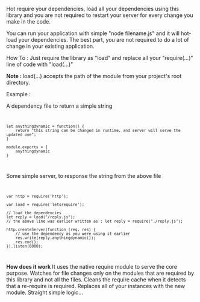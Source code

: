 Hot require your dependencies, load all your dependencies using this library and you are not required to restart your server for every change you make in the code.

You can run your application with simple "node filename.js" and it will hot-load your dependencies.
The best part, you are not required to do a lot of change in your existing application.

How To : Just require the library as "load" and replace all your "require(...)" line of code with "load(...)"

<b>Note : </b> load(...) accepts the path of the module from your project's root directory. 

Example :

A dependency file to return a simple string
<code>

    let anythingdynamic = function() {
        return "this string can be changed in runtime, and server will serve the updated one";
    }

    module.exports = {
        anythingdynamic
    }
</code>

Some simple server, to response the string from the above file
<code>

    var http = require('http');

    var load = require('letsrequire');

    // load the dependencies
    let reply = load("/reply.js");
    // the above line was earlier written as : let reply = require("./reply.js");

    http.createServer(function (req, res) {
        // use the dependency as you were using it earlier
        res.write(reply.anythingdynamic());
        res.end();
    }).listen(8080);
</code>

<b>How does it work</b>
It uses the native require module to serve the core purpose. Watches for file changes only on the modules that are required by this library and not all the files.
Cleans the require cache when it detects that a re-require is required. Replaces all of your instances with the new module. Straight simple logic...